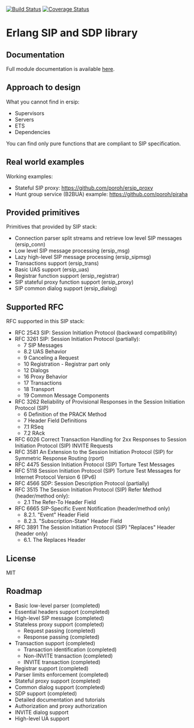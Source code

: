 
[![Build Status](https://travis-ci.org/poroh/ersip.svg?branch=master)](https://travis-ci.org/poroh/ersip) [![Coverage Status](https://coveralls.io/repos/github/poroh/ersip/badge.svg?branch=master)](https://coveralls.io/github/poroh/ersip?branch=master)

# Erlang SIP and SDP library

## Documentation

Full module documentation is available [here](https://github.com/poroh/ersip/blob/master/doc/ersip.md).

## Approach to design

What you cannot find in ersip:
  + Supervisors
  + Servers
  + ETS
  + Dependencies

You can find only pure functions that are compliant to SIP specification.

## Real world examples

Working examples:

  + Stateful SIP proxy: https://github.com/poroh/ersip_proxy
  + Hunt group service (B2BUA) example: https://github.com/poroh/piraha

## Provided primitives

Primitives that provided by SIP stack:

  + Connection parser split streams and retrieve low level SIP messages (ersip_conn)
  + Low level SIP message processing (ersip_msg)
  + Lazy high-level SIP message processing (ersip_sipmsg)
  + Transactions support (ersip_trans)
  + Basic UAS support (ersip_uas)
  + Registrar function support (ersip_registrar)
  + SIP stateful proxy function support (ersip_proxy)
  + SIP common dialog support (ersip_dialog)

## Supported RFC

RFC supported in this SIP stack:

  + RFC 2543 SIP: Session Initiation Protocol (backward compatibility)
  + RFC 3261 SIP: Session Initiation Protocol (partially):
      - 7 SIP Messages
      - 8.2 UAS Behavior
      - 9 Canceling a Request
      - 10 Registration - Registrar part only
      - 12 Dialogs
      - 16 Proxy Behavior
      - 17 Transactions
      - 18 Transport
      - 19 Common Message Components
  + RFC 3262 Reliability of Provisional Responses in the Session Initiation Protocol (SIP)
      - 6 Definition of the PRACK Method
      - 7 Header Field Definitions
      - 7.1 RSeq
      - 7.2 RAck
  + RFC 6026 Correct Transaction Handling for 2xx Responses to Session Initiation Protocol (SIP) INVITE Requests
  + RFC 3581 An Extension to the Session Initiation Protocol (SIP) for Symmetric Response Routing (rport)
  + RFC 4475 Session Initiation Protocol (SIP) Torture Test Messages
  + RFC 5118 Session Initiation Protocol (SIP) Torture Test Messages for Internet Protocol Version 6 (IPv6)
  + RFC 4566 SDP: Session Description Protocol (partially)
  + RFC 3515 The Session Initiation Protocol (SIP) Refer Method (header/method only):
      - 2.1  The Refer-To Header Field
  + RFC 6665 SIP-Specific Event Notification (header/method only)
      - 8.2.1. "Event" Header Field
      - 8.2.3. "Subscription-State" Header Field
  + RFC 3891 The Session Initiation Protocol (SIP) "Replaces" Header (header only)
      - 6.1. The Replaces Header

## License

MIT

## Roadmap

  + Basic low-level parser (completed)
  + Essential headers support (completed)
  + High-level SIP message (completed)
  + Stateless proxy support (completed)
     - Request passing (completed)
     - Response passing (completed)
  + Transaction support (completed)
     - Transaction identification (completed)
     - Non-INVITE transaction (completed)
     - INVITE transaction (completed)
  + Registrar support (completed)
  + Parser limits enforcement (completed)
  + Stateful proxy support (completed)
  + Common dialog support (completed)
  + SDP support (completed)
  + Detailed documentation and tutorials
  + Authorization and proxy authorization
  + INVITE dialog support
  + High-level UA support

